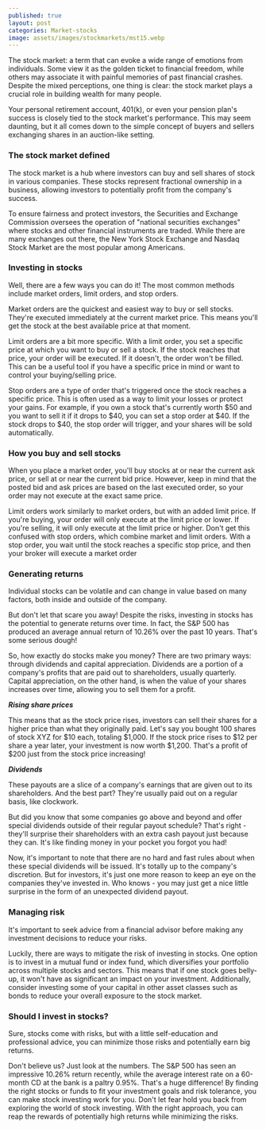 ```yaml
---
published: true
layout: post
categories: Market-stocks
image: assets/images/stockmarkets/mst15.webp
---
```


The stock market: a term that can evoke a wide range of emotions from individuals. Some view it as the golden ticket to financial freedom, while others may associate it with painful memories of past financial crashes. Despite the mixed perceptions, one thing is clear: the stock market plays a crucial role in building wealth for many people.

Your personal retirement account, 401(k), or even your pension plan's success is closely tied to the stock market's performance. This may seem daunting, but it all comes down to the simple concept of buyers and sellers exchanging shares in an auction-like setting.

### The stock market defined
The stock market is a hub where investors can buy and sell shares of stock in various companies. These stocks represent fractional ownership in a business, allowing investors to potentially profit from the company's success.

To ensure fairness and protect investors, the Securities and Exchange Commission oversees the operation of "national securities exchanges" where stocks and other financial instruments are traded. While there are many exchanges out there, the New York Stock Exchange and Nasdaq Stock Market are the most popular among Americans.

### Investing in stocks
Well, there are a few ways you can do it! The most common methods include market orders, limit orders, and stop orders. 

Market orders are the quickest and easiest way to buy or sell stocks. They're executed immediately at the current market price. This means you'll get the stock at the best available price at that moment. 

Limit orders are a bit more specific. With a limit order, you set a specific price at which you want to buy or sell a stock. If the stock reaches that price, your order will be executed. If it doesn't, the order won't be filled. This can be a useful tool if you have a specific price in mind or want to control your buying/selling price.

Stop orders are a type of order that's triggered once the stock reaches a specific price. This is often used as a way to limit your losses or protect your gains. For example, if you own a stock that's currently worth $50 and you want to sell it if it drops to $40, you can set a stop order at $40. If the stock drops to $40, the stop order will trigger, and your shares will be sold automatically.

### How you buy and sell stocks
When you place a market order, you'll buy stocks at or near the current ask price, or sell at or near the current bid price. However, keep in mind that the posted bid and ask prices are based on the last executed order, so your order may not execute at the exact same price.

Limit orders work similarly to market orders, but with an added limit price. If you're buying, your order will only execute at the limit price or lower. If you're selling, it will only execute at the limit price or higher. Don't get this confused with stop orders, which combine market and limit orders.
With a stop order, you wait until the stock reaches a specific stop price, and then your broker will execute a market order

### Generating returns
Individual stocks can be volatile and can change in value based on many factors, both inside and outside of the company.  

But don't let that scare you away! Despite the risks, investing in stocks has the potential to generate returns over time. In fact, the S&P 500 has produced an average annual return of 10.26% over the past 10 years. That's some serious dough!

So, how exactly do stocks make you money? There are two primary ways: through dividends and capital appreciation. Dividends are a portion of a company's profits that are paid out to shareholders, usually quarterly. Capital appreciation, on the other hand, is when the value of your shares increases over time, allowing you to sell them for a profit.

_**Rising share prices**_

This means that as the stock price rises, investors can sell their shares for a higher price than what they originally paid. Let's say you bought 100 shares of stock XYZ for $10 each, totaling $1,000. If the stock price rises to $12 per share a year later, your investment is now worth $1,200. That's a profit of $200 just from the stock price increasing!

_**Dividends**_

These payouts are a slice of a company's earnings that are given out to its shareholders. And the best part? They're usually paid out on a regular basis, like clockwork.  

But did you know that some companies go above and beyond and offer special dividends outside of their regular payout schedule? That's right - they'll surprise their shareholders with an extra cash payout just because they can. It's like finding money in your pocket you forgot you had!

Now, it's important to note that there are no hard and fast rules about when these special dividends will be issued. It's totally up to the company's discretion. But for investors, it's just one more reason to keep an eye on the companies they've invested in. Who knows - you may just get a nice little surprise in the form of an unexpected dividend payout.

### Managing risk
It's important to seek advice from a financial advisor before making any investment decisions to reduce your risks.

Luckily, there are ways to mitigate the risk of investing in stocks. One option is to invest in a mutual fund or index fund, which diversifies your portfolio across multiple stocks and sectors. This means that if one stock goes belly-up, it won't have as significant an impact on your investment. Additionally, consider investing some of your capital in other asset classes such as bonds to reduce your overall exposure to the stock market.

### Should I invest in stocks?
Sure, stocks come with risks, but with a little self-education and professional advice, you can minimize those risks and potentially earn big returns. 

Don't believe us? Just look at the numbers. The S&P 500 has seen an impressive 10.26% return recently, while the average interest rate on a 60-month CD at the bank is a paltry 0.95%. That's a huge difference! By finding the right stocks or funds to fit your investment goals and risk tolerance, you can make stock investing work for you.
Don't let fear hold you back from exploring the world of stock investing. With the right approach, you can reap the rewards of potentially high returns while minimizing the risks.
